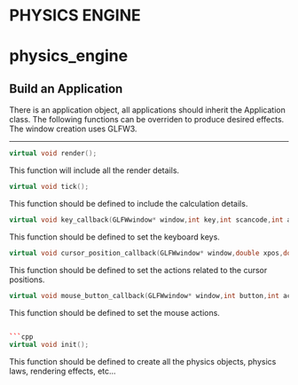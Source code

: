 # PHYSICS ENGINE
# physics_engine

## Build an Application
There is an application object, all applications should inherit the Application class. The following functions can be overriden to produce desired effects. The window creation uses GLFW3.

---
```cpp
virtual void render();
```
This function will include all the render details.

```cpp
virtual void tick();
```
This function should be defined to include the calculation details.

```cpp
virtual void key_callback(GLFWwindow* window,int key,int scancode,int action,int mods);
```
This function should be defined to set the keyboard keys.

```cpp
virtual void cursor_position_callback(GLFWwindow* window,double xpos,double ypos);
```
This function should be defined to set the actions related to the cursor positions.

```cpp
virtual void mouse_button_callback(GLFWwindow* window,int button,int action,int mods);
```
This function should be defined to set the mouse actions.

```cpp

```cpp
virtual void init();
```
This function should be defined to create all the physics objects, physics laws, rendering effects, etc...



